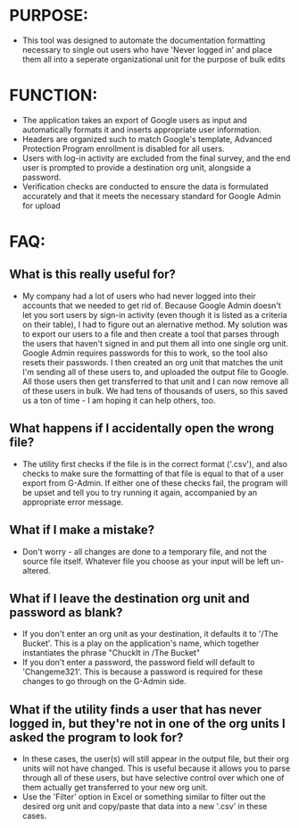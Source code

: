 # PURPOSE:
* This tool was designed to automate the documentation formatting necessary to single out users who have 'Never logged in' and place them all into a seperate organizational unit for the purpose of bulk edits

# FUNCTION:
* The application takes an export of Google users as input and automatically formats it and inserts appropriate user information.
* Headers are organized such to match Google's template, Advanced Protection Program enrollment is disabled for all users.
* Users with log-in activity are excluded from the final survey, and the end user is prompted to provide a destination org unit, alongside a password.
* Verification checks are conducted to ensure the data is formulated accurately and that it meets the necessary standard for Google Admin for upload

# FAQ:
## What is this really useful for?

* My company had a lot of users who had never logged into their accounts that we needed to get rid of. Because Google Admin doesn't let you sort users by sign-in activity (even though it is listed as a criteria on their table), I had to figure out an alernative method. My solution was to export our users to a file and then create a tool that parses through the users that haven't signed in and put them all into one single org unit. Google Admin requires passwords for this to work, so the tool also resets their passwords. I then created an org unit that matches the unit I'm sending all of these users to, and uploaded the output file to Google. All those users then get transferred to that unit and I can now remove all of these users in bulk. We had tens of thousands of users, so this saved us a ton of time - I am hoping it can help others, too.  

## What happens if I accidentally open the wrong file?

* The utility first checks if the file is in the correct format ('.csv'), and also checks to make sure the formatting of that file is equal to that of a user export from G-Admin. If either one of these checks fail, the program will be upset and tell you to try running it again, accompanied by an appropriate error message.

## What if I make a mistake?

* Don't worry - all changes are done to a temporary file, and not the source file itself. Whatever file you choose as your input will be left un-altered.

## What if I leave the destination org unit and password as blank?

* If you don't enter an org unit as your destination, it defaults it to '/The Bucket'. This is a play on the application's name, which together instantiates the phrase "ChuckIt in /The Bucket"
* If you don't enter a password, the password field will default to 'Changeme321'. This is because a password is required for these changes to go through on the G-Admin side.

## What if the utility finds a user that has never logged in, but they're not in one of the org units I asked the program to look for?

* In these cases, the user(s) will still appear in the output file, but their org units will not have changed. This is useful because it allows you to parse through all of these users, but have selective control over which one of them actually get transferred to your new org unit. 
* Use the 'Filter' option in Excel or something similar to filter out the desired org unit and copy/paste that data into a new '.csv' in these cases. 
